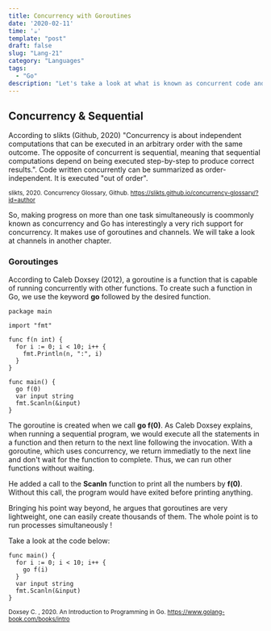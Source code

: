 ```yaml
---
title: Concurrency with Goroutines
date: '2020-02-11'
time: '☕️'
template: "post"
draft: false
slug: "Lang-21"
category: "Languages"
tags:
  - "Go"
description: "Let's take a look at what is known as concurrent code and distinguish it from sequential code using Golang."
---
```


## Concurrency & Sequential

According to slikts (Github, 2020) "Concurrency is about independent computations that can be executed in an arbitrary order with the same outcome. The opposite of concurrent is sequential, meaning that sequential computations depend on being executed step-by-step to produce correct results.". Code written concurrently can be summarized as order-independent. It is executed "out of order". 

<sub>slikts, 2020. Concurrency Glossary, Github. https://slikts.github.io/concurrency-glossary/?id=author</sub>

So, making progress on more than one task simultaneously is coommonly known as concurrency and Go has interestingly a very rich support for concurrency. It makes use of goroutines and channels. We will take a look at channels in another chapter.

### Goroutinges

According to Caleb Doxsey (2012), a goroutine is a function that is capable of running concurrently with other functions. To create such a function in Go, we use the keyword **go** followed by the desired function.

```
package main

import "fmt"

func f(n int) {
  for i := 0; i < 10; i++ {
    fmt.Println(n, ":", i)
  }
}

func main() {
  go f(0)
  var input string
  fmt.Scanln(&input)
}
```

The goroutine is created when we call **go f(0)**. As Caleb Doxsey explains, when running a sequential program, we would execute all the statements in a function and then return to the next line following the invocation. With a goroutine, which uses concurrency, we return immediatly to the next line and don't wait for the function to complete. Thus, we can run other functions without waiting. 

He added a call to the **Scanln** function to print all the numbers by **f(0)**. Without this call, the program would have exited before printing anything.

Bringing his point way beyond, he argues that goroutines are very lightweight, one can easily create thousands of them. The whole point is to run processes simultaneously !

Take a look at the code below:
```
func main() {
  for i := 0; i < 10; i++ {
    go f(i)
  }
  var input string
  fmt.Scanln(&input)
}
```

<sub>Doxsey C. , 2020. An Introduction to Programming in Go. https://www.golang-book.com/books/intro</sub>


